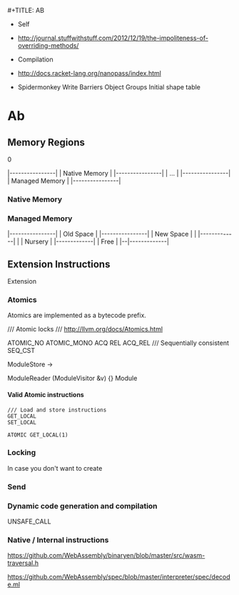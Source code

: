 #+TITLE: AB

* Self
- http://journal.stuffwithstuff.com/2012/12/19/the-impoliteness-of-overriding-methods/
* Compilation
- http://docs.racket-lang.org/nanopass/index.html


* Spidermonkey
Write Barriers
Object Groups
Initial shape table

# Ab

## Memory Regions

0

|----------------|
| Native Memory  |
|----------------|
| ...            |
|----------------|
| Managed Memory |
|----------------|

### Native Memory


### Managed Memory

|----------------|
| Old Space      |
|----------------|
| New Space      |
|  |-------------|
|  | Nursery     |
   |-------------|
   | Free        |
|--|-------------|

## Extension Instructions
Extension

### Atomics

Atomics are implemented as a bytecode prefix.

/// Atomic locks
/// http://llvm.org/docs/Atomics.html

ATOMIC_NO
ATOMIC_MONO
ACQ
REL
ACQ_REL
/// Sequentially consistent
SEQ_CST

ModuleStore ->

ModuleReader (ModuleVisitor &v) {}
Module

#### Valid Atomic instructions

```
/// Load and store instructions
GET_LOCAL
SET_LOCAL
```

```
ATOMIC GET_LOCAL(1)
```

### Locking

In case you don't want to create

### Send

### Dynamic code generation and compilation

UNSAFE_CALL

### Native / Internal instructions

https://github.com/WebAssembly/binaryen/blob/master/src/wasm-traversal.h

https://github.com/WebAssembly/spec/blob/master/interpreter/spec/decode.ml
